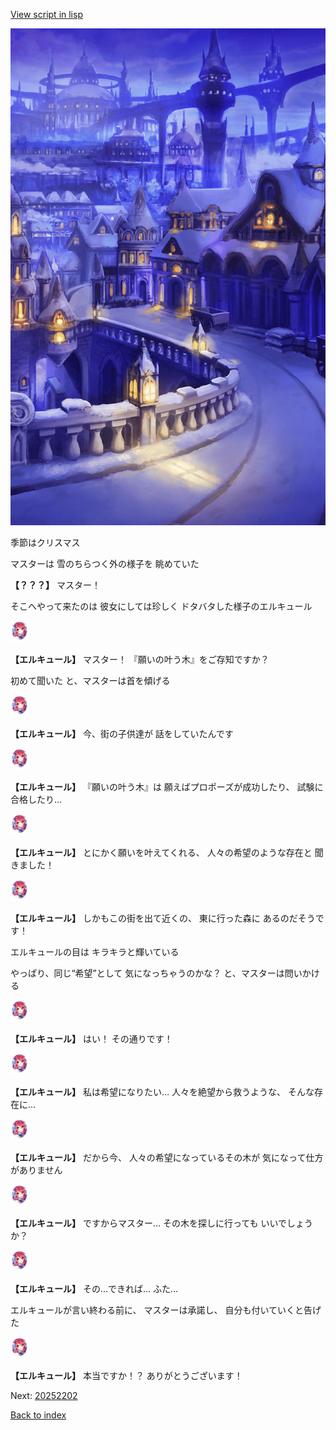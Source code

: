 [View script in lisp](../scripts/20252201.txt)

![town_night_snow.png](../images/backgrounds/town_night_snow.png)

季節はクリスマス

マスターは
雪のちらつく外の様子を
眺めていた

**【？？？】**
マスター！

そこへやって来たのは
彼女にしては珍しく
ドタバタした様子のエルキュール

<img src="../images/units/202521.png" alt="202521.png" height="34"/>

**【エルキュール】**
マスター！
『願いの叶う木』をご存知ですか？

初めて聞いた
と、マスターは首を傾げる

<img src="../images/units/202521.png" alt="202521.png" height="34"/>

**【エルキュール】**
今、街の子供達が
話をしていたんです

<img src="../images/units/202521.png" alt="202521.png" height="34"/>

**【エルキュール】**
『願いの叶う木』は
願えばプロポーズが成功したり、
試験に合格したり…

<img src="../images/units/202521.png" alt="202521.png" height="34"/>

**【エルキュール】**
とにかく願いを叶えてくれる、
人々の希望のような存在と
聞きました！

<img src="../images/units/202521.png" alt="202521.png" height="34"/>

**【エルキュール】**
しかもこの街を出て近くの、
東に行った森に
あるのだそうです！

エルキュールの目は
キラキラと輝いている

やっぱり、同じ“希望”として
気になっちゃうのかな？
と、マスターは問いかける

<img src="../images/units/202521.png" alt="202521.png" height="34"/>

**【エルキュール】**
はい！
その通りです！

<img src="../images/units/202521.png" alt="202521.png" height="34"/>

**【エルキュール】**
私は希望になりたい…
人々を絶望から救うような、
そんな存在に…

<img src="../images/units/202521.png" alt="202521.png" height="34"/>

**【エルキュール】**
だから今、
人々の希望になっているその木が
気になって仕方がありません

<img src="../images/units/202521.png" alt="202521.png" height="34"/>

**【エルキュール】**
ですからマスター…
その木を探しに行っても
いいでしょうか？

<img src="../images/units/202521.png" alt="202521.png" height="34"/>

**【エルキュール】**
その…できれば…
ふた…

エルキュールが言い終わる前に、
マスターは承諾し、
自分も付いていくと告げた

<img src="../images/units/202521.png" alt="202521.png" height="34"/>

**【エルキュール】**
本当ですか！？
ありがとうございます！

Next: [20252202](20252202.md)

[Back to index](index.md)
